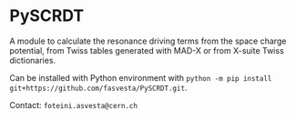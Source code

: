 # PySCRDT
A module to calculate the resonance driving terms from the space charge potential, from Twiss tables generated with MAD-X or from X-suite Twiss dictionaries. 

Can be installed with Python environment with `python -m pip install git+https://github.com/fasvesta/PySCRDT.git`.

Contact: `foteini.asvesta@cern.ch`
